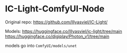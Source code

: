 # IC-Light-ComfyUI-Node

Original repo: https://github.com/lllyasviel/IC-Light/

Models: 
https://huggingface.co/lllyasviel/ic-light/tree/main
https://huggingface.co/digiplay/Photon_v1/tree/main

models go into `ComfyUI/models/unet`


